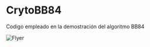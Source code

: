# CrytoBB84
Codigo empleado en la demostración del algoritmo BB84

![Flyer](https://raw.githubusercontent.com/Quantum-Valencia/CrytoBB84/main/Flyer%20Quantum%20Crypto%20Horitzontal.png)
